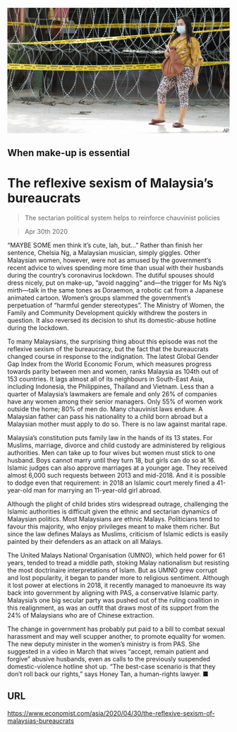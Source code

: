 ![](./images/20200502_ASP007.jpg)

## When make-up is essential

# The reflexive sexism of Malaysia’s bureaucrats

> The sectarian political system helps to reinforce chauvinist policies

> Apr 30th 2020

“MAYBE SOME men think it’s cute, lah, but…” Rather than finish her sentence, Chelsia Ng, a Malaysian musician, simply giggles. Other Malaysian women, however, were not as amused by the government’s recent advice to wives spending more time than usual with their husbands during the country’s coronavirus lockdown. The dutiful spouses should dress nicely, put on make-up, “avoid nagging” and—the trigger for Ms Ng’s mirth—talk in the same tones as Doraemon, a robotic cat from a Japanese animated cartoon. Women’s groups slammed the government’s perpetuation of “harmful gender stereotypes”. The Ministry of Women, the Family and Community Development quickly withdrew the posters in question. It also reversed its decision to shut its domestic-abuse hotline during the lockdown.

To many Malaysians, the surprising thing about this episode was not the reflexive sexism of the bureaucracy, but the fact that the bureaucrats changed course in response to the indignation. The latest Global Gender Gap Index from the World Economic Forum, which measures progress towards parity between men and women, ranks Malaysia as 104th out of 153 countries. It lags almost all of its neighbours in South-East Asia, including Indonesia, the Philippines, Thailand and Vietnam. Less than a quarter of Malaysia’s lawmakers are female and only 26% of companies have any women among their senior managers. Only 55% of women work outside the home; 80% of men do. Many chauvinist laws endure. A Malaysian father can pass his nationality to a child born abroad but a Malaysian mother must apply to do so. There is no law against marital rape.

Malaysia’s constitution puts family law in the hands of its 13 states. For Muslims, marriage, divorce and child custody are administered by religious authorities. Men can take up to four wives but women must stick to one husband. Boys cannot marry until they turn 18, but girls can do so at 16. Islamic judges can also approve marriages at a younger age. They received almost 6,000 such requests between 2013 and mid-2018. And it is possible to dodge even that requirement: in 2018 an Islamic court merely fined a 41-year-old man for marrying an 11-year-old girl abroad.

Although the plight of child brides stirs widespread outrage, challenging the Islamic authorities is difficult given the ethnic and sectarian dynamics of Malaysian politics. Most Malaysians are ethnic Malays. Politicians tend to favour this majority, who enjoy privileges meant to make them richer. But since the law defines Malays as Muslims, criticism of Islamic edicts is easily painted by their defenders as an attack on all Malays.

The United Malays National Organisation (UMNO), which held power for 61 years, tended to tread a middle path, stoking Malay nationalism but resisting the most doctrinaire interpretations of Islam. But as UMNO grew corrupt and lost popularity, it began to pander more to religious sentiment. Although it lost power at elections in 2018, it recently managed to manoeuvre its way back into government by aligning with PAS, a conservative Islamic party. Malaysia’s one big secular party was pushed out of the ruling coalition in this realignment, as was an outfit that draws most of its support from the 24% of Malaysians who are of Chinese extraction.

The change in government has probably put paid to a bill to combat sexual harassment and may well scupper another, to promote equality for women. The new deputy minister in the women’s ministry is from PAS. She suggested in a video in March that wives “accept, remain patient and forgive” abusive husbands, even as calls to the previously suspended domestic-violence hotline shot up. “The best-case scenario is that they don’t roll back our rights,” says Honey Tan, a human-rights lawyer. ■

## URL

https://www.economist.com/asia/2020/04/30/the-reflexive-sexism-of-malaysias-bureaucrats
